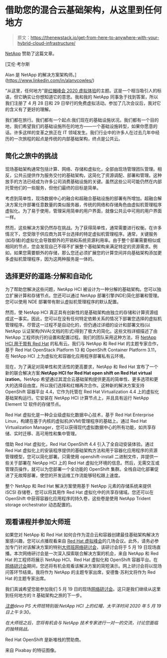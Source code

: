 # 借助您的混合云基础架构，从这里到任何地方

> 原文：<https://thenewstack.io/get-from-here-to-anywhere-with-your-hybrid-cloud-infrastructure/>

[NetApp](https://www.netapp.com/us/solutions/devops/index.aspx) 赞助了这篇文章。

 [艾伦·考尔斯

Alan 是 NetApp 的解决方案架构师。](https://www.linkedin.com/in/alanvcowles/) 

“从这里，任何地方”是[红帽峰会 2020 虚拟体验](https://www.redhat.com/en/summit)的主题。这是一个相当吸引人的标语，但它确实让你想知道它的意思。我和我的 NetApp 同事急于找到答案，所以我们注册了 4 月 28 日和 29 日举行的免费虚拟活动。参加了几次会议后，我对它的含义有了更好的理解。

我们都在旅行。我们都有一个起点:我们现在的基础设施状况。我们都有一个目的地，我们希望我们的基础设施所在的地方——一个基础设施转型，如果你愿意的话。许多这样的变革之旅正在 IT 领域发生。我们行业中的许多人在过去几年中经历的一次旅程的起点是传统的内部基础架构，终点是公共云。

## 简化之旅中的挑战

现场基础架构通常包括计算、网络、存储和虚拟化，全部由现场管理团队管理。相反，公共云提供作为服务交付的基础架构，这简化了资源调配、部署和管理。这种放手的方法已经成为许多公司消费基础设施的关键。虽然这些公司可能仍然在内部托管他们的一些服务，但他们最终的目标是简单。

考虑到简单性，现场数据中心的融合和超融合基础设施的部署有所增加。超融合解决方案允许部署任意数量的类似服务器，传统的网络和存储角色由虚拟机管理程序虚拟化。为了易于使用，管理采用简单的用户界面，就像公共云中可用的用户界面一样。

然而，这些解决方案仍然存在挑战。为了获得简单性，通常需要进行权衡。在许多情况下，您受限于供应商为其平台选择的特定虚拟机管理程序。通常，关键服务(如存储)的虚拟化会导致额外的开销和系统资源利用率。由于整个部署需要相似或相同的节点，您会发现自己不得不扩展整个基础架构来满足特定的资源需求。例如，如果您需要额外的存储，那么您还必须扩展您的计算空间并向基础架构添加更多虚拟机管理程序，因为这两种服务是一体的。

## 选择更好的道路:分解和自动化

为了帮助您解决这些问题，NetApp HCI 被设计为一种分解的基础架构。您可以独立扩展计算和存储节点。您还可以通过 NetApp 部署引擎(NDE)简化部署和管理。您可以使用 NDE 部署带有默认虚拟机管理程序的默认配置。

然而，使 NetApp HCI 真正具有创新性的是基础架构由独立的存储和计算资源组成这一事实。因此，您可以在没有任何特定依赖关系的情况下部署您选择的虚拟机管理程序。尽管这一过程不是自动化的，但仍通过详细的设计和部署文档(以 NetApp 认证架构(NVA)文档的形式)得到了极大的简化。这些文档详细描述了由 NetApp 工程师执行的设置和配置过程。我们的团队采用这种方法，将 [NetApp HCI 用于带有 Red Hat](https://www.netapp.com/us/media/nva-1133-deploy.pdf) 的私有云。我们与 NetApp 和 Red Hat 的主题专家合作，基于 Red Hat OpenStack Platform 13 和 OpenShift Container Platform 3.11，在 NetApp HCI 上为虚拟化和容器化应用程序部署私有云环境。

现在，为了满足对简单性和灵活性的更高要求，NetApp 和 Red Hat 宣布了一个新的联合解决方案:**NetApp HCI for Red Hat open shift on Red Hat virtual ization**。NetApp 希望通过其混合云基础架构提供更高的简单性、更多选项和更大的选择自由度。所以我们选择和红帽再次合作。这种新的解决方案支持 OpenShift 容器平台 4.4，它作为托管在 Red Hat Virtualization 4.4 上的虚拟化基础架构运行。它安装在 NetApp HCI 计算节点上，并且具有运行 NetApp Element 12 软件的存储节点。

Red Hat 虚拟化是一种企业级虚拟化数据中心技术，基于 Red Hat Enterprise Linux，构建在基于内核的虚拟机(KVM)管理程序的基础上。通过 Red Hat Virtualization Manager，您可以获得现代虚拟数据中心的所有功能，如共享存储、实时迁移、高可用性和集中管理。

借助 Red Hat 虚拟化，Red Hat OpenShift 4.4 引入了全自动安装体验。通过 Red Hat 虚拟化上的安装程序提供的基础架构方法和用于容器化应用程序的资源管理模型，您可以简化部署。只需使用 openshift-install 二进制文件，并提供一些关于部署在 NetApp HCI 上的 Red Hat 虚拟化环境的信息。然后，无需交互或管理员操作，就可以为您部署一个全功能的 OpenShift 集群。全栈自动化部署促进了无故障部署，使您的开发运维工作流能够轻松跟上速度。

整个 NetApp 和 Red Hat 解决方案使用基于 NetApp 元素的存储系统来提供 iSCSI 存储卷，您可以将其用作 Red Hat 虚拟化中的共享存储域。您还可以在 OpenShift 中获得容器化应用程序的持久卷，这些卷是使用 NetApp Trident storage orchestrator 动态配置的。

## 观看课程并参加大师班

如果您对 NetApp 和 Red Hat 如何合作为混合云和容器创建最佳基础架构解决方案感兴趣，您可以点播观看来自 [Red Hat 虚拟峰会](https://www.redhat.com/en/summit)的几场会议。此外，请务必参加专门针对该解决方案的特别[大师班网络研讨会](https://netapp.io/event/devops-master-class-special-edition-with-red-hat/)，该研讨会将于 5 月 19 日现场直播。本次网络研讨会是一次深入探索联合解决方案的机会，来自 NetApp 和 Red Hat 的工程师将展示 NetApp HCI、Red Hat 虚拟化和 OpenShift 容器平台。在[网络研讨会](https://netapp.io/event/devops-master-class-special-edition-with-red-hat/)期间，您还将有机会观看该解决方案的简短演示。网上研讨会将以现场问答环节结束。我将作为 NetApp 的主题专家出席，安德鲁·苏利文将作为 Red Hat 的主题专家出席。

我们真诚希望您能参加我们 5 月 19 日的现场[网络研讨会](https://netapp.io/event/devops-master-class-special-edition-with-red-hat/)。这只是我们继续从这里到任何地方的 It 基础架构之旅的下一步。

*[注册](https://netapp.io/event/devops-master-class-special-edition-with-red-hat/)devo PS 大师班特别版:NetApp HCI 上的红帽，太平洋时间 2020 年 5 月 19 日上午 9:30。*

*在大师班之后，您将有机会与 NetApp 技术专家进行一对一的交流，讨论您面临的独特挑战。*

Red Hat OpenShift 是新堆栈的赞助商。

来自 Pixabay 的特征图像。

<svg xmlns:xlink="http://www.w3.org/1999/xlink" viewBox="0 0 68 31" version="1.1"><title>Group</title> <desc>Created with Sketch.</desc></svg>
